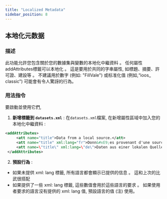 ```yaml
---
title: "Localized Metadata"
sidebar_position: 8
---
```

## 本地化元数据

### 描述
此功能允許您包含關於您的數據集與變數的本地化中繼資料 。 任何屬性addAttributes標籤可以本地化 。 這是要用於共同的字串屬性, 如標題、摘要、許可證、建設等 。 不建議用於數字 (例如: "FillVale") 或标准化值 (例如,“ioos_ classic”) 可能會有令人驚訝的行為。

### 用法指令
要啟動並使用它們,

1.  **新增標籤到 `datasets.xml`** :
在`datasets.xml`檔案, 在新增屬性區域中加入您的本地化中繼資料 :
   ```xml
   <addAttributes>
        <att name="title">Data from a local source.</att>
        <att name="title" xml:lang="fr">Donn&#xE9;es provenant d'une source locale.</att>
        <att name=\"title\" xml:lang=\"de\">Daten aus einer lokalen Quelle.</att>
    </addAttributes>
   ```

2.  **預設行為** :
   - 如果未提供 xml: lang 標籤, 所有語言都會顯示已提供的信息 。 這和上次的比武很搭配
   - 如果提供了一些 xml: lang 標籤, 這些數值會用於這些語言的要求 。 如果使用者要求的語言沒有提供的 xml: lang 值, 預設語言的值 (注) 使用。
